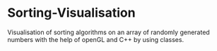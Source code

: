 # Sorting-Visualisation
Visualisation of sorting algorithms on an array of randomly generated numbers with the help of openGL and C++ by using classes.
